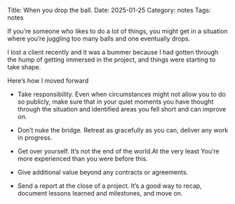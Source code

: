 Title: When you drop the ball.
Date: 2025-01-25
Category: notes
Tags: notes



If you’re someone who likes to do a lot of things, you might get in a situation where you’re juggling too many balls and one eventually drops.

I lost a client recently and it was a bummer because I had gotten through the hump of getting immersed in the project, and things were starting to take shape.

Here’s how I moved forward

- Take responsibility. Even when circumstances might not allow you to do so publicly, make sure that in your quiet moments you have thought through the situation and identified areas you fell short and can improve on.

- Don’t nuke the bridge. Retreat as gracefully as you can, deliver any work in progress.
 
- Get over yourself. It’s not the end of the world.At the very least You’re more experienced than you were before this.

- Give additional value beyond any contracts or agreements.

- Send a report at the close of a project. It’s a good way to recap, document lessons learned and milestones, and move on.